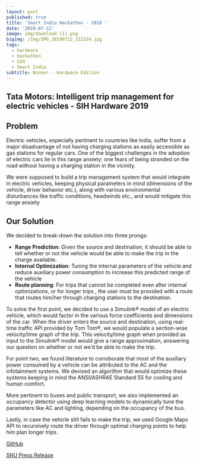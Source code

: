 ```yaml
---
layout: post
published: true
title: 'Smart India Hackathon - 2019 '
date: '2019-07-12'
image: img/download (1).png
bigimg: /img/IMG_20190712_211324.jpg
tags:
  - hardware
  - hackathon
  - SIH
  - Smart India
subtitle: Winner - Hardware Edition
---
```

## Tata Motors: Intelligent trip management for electric vehicles - SIH Hardware 2019

## Problem
Electric vehicles, especially pertinent to countries like India, suffer from a major disadvantage of not having charging stations as easily accessible as gas stations for regular cars. One of the biggest challenges in the adoption of electric cars lie in this range anxiety: one fears of being stranded on the road without having a charging station in the vicinity.

We were supposed to build a trip management system that would integrate in electric vehicles, keeping physical parameters in mind (dimensions of the vehicle, driver behavior etc.), along with various environmental disturbances like traffic conditions, headwinds etc., and would mitigate this range anxiety

## Our Solution
We decided to break-down the solution into three prongs:

* **Range Prediction**: Given the source and destination, it should be able to tell whether or not the vehicle would be able to make the trip in the charge available.
* **Internal Optimization**: Tuning the internal parameters of the vehicle and reduce auxiliary power consumption to increase this predicted range of the vehicle
* **Route planning**:  For trips that cannot be completed even after internal optimizations, or for longer trips , the user must be provided with a route that routes him/her through charging stations to the destination.

To solve the first point, we decided to use a Simulink® model of an electric vehicle, which would factor in the various force coefficients and dimensions of the car. When the driver enters the source and destination, using real-time traffic API provided by Tom Tom®, we would populate a section-wise velocity/time graph of the trip. This velocity/time graph when provided as input to the Simulink® model would give a range approximation, answering our question on whether or not we’d be able to make the trip.

For point two, we found literature to corroborate that most of the auxiliary power consumed by a vehicle can be attributed to the AC and the infotainment systems. We devised an algorithm that would optimize these systems keeping in mind the ANSI/ASHRAE Standard 55 for cooling and human comfort. 

More pertinent to buses and public transport, we also implemented an occupancy detector using deep learning models to dynamically tune the parameters like AC and lighting, depending on the occupancy of the bus.

Lastly, in case the vehicle still fails to make the trip, we used Google Maps API to recursively route the driver through optimal charging points to help him plan longer trips.

[GitHub](https://github.com/agastyaseth/Moonshot)


[SNU Press Release](https://snu.edu.in/news/newsroom/snu-shines-smart)
